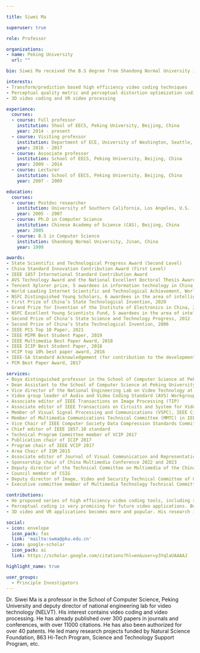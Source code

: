 ```yaml
---

title: Siwei Ma

superuser: true

role: Professor

organizations:
- name: Peking University
  url: ""

bio: Siwei Ma received the B.S degree from Shandong Normal University in 1999, Jinan, China, and the Ph.D. degree in computer science from Institute of Computing Technology (ICT), Chinese Academy of Science (CAS) in 2005, Beijing, China. He worked as a postdoc researcher at University of Southern California from 2005 to 2007, Los Angeles, U.S. Then he joined Peking University, Beijing, China, as a lecturer, associated professor and full professor. He is currently a Boya distinguished professor in the School of Computer Science at Peking University and the Dean Assistant to the School of Computer Science at Peking University. Prof. Siwei Ma is the vice director of the National Engineering Lab. on Video Technology at Peking University. He leads video group of Audio and Video Coding Standard (AVS) Workgroup. He has been the associate editor of Journal of Visual Communication and Representation (JVCIR). and associate editor of IEEE Transactions on Circuits and System for Video Technology (TCSVT). He is also the deputy director of multimedia committee of the China Society of Image and Graph (CSIG).

interests:
- Transform/prediction based high efficiency video coding techniques
- Perceptual quality metric and perceptual distortion optimization coding
- 3D video coding and VR video processing

experience:
  courses:
  - course: Full professor
    institution: Shool of EECS, Peking University, Beijing, China
    year: 2014 - present
  - course: Visiting professor
    institution: Department of ECE, University of Washington, Seattle, US
    year: 2016 - 2017
  - course: Associate professor
    institution: School of EECS, Peking University, Beijing, China
    year: 2009 - 2014
  - course: Lecturer
    institution: School of EECS, Peking University, Beijing, China
    year: 2007 - 2009

education:
  courses:
  - course: Postdoc researcher
    institution: University of Southern California, Los Angeles, U.S.
    year: 2005 - 2007
  - course: Ph.D in Computer Science
    institution: Chinese Academy of Science (CAS), Beijing, China
    year: 2005
  - course: B.S in Computer Science
    institution: Shandong Normal University, Jinan, China
    year: 1999

awards:
- State Scientific and Technological Progress Award (Second Level)
- China Standard Innovation Contribution Award (First Level)
- IEEE 1857 International Standard Contribution Award
- AVS Technology Award and the National Excellent Doctoral Thesis Award
- Tencent Xplorer prize, 5 awardees in information technology in China, 2022
- World Leading Internet Scientific and Technological Achievement, World Internet Conference Wuzhen Summit, 2021
- NSFC Distinguished Young Scholars, 6 awardees in the area of intelligent media computing in China, 2020
- First Prize of China’s State Technological Invention, 2020
- Grand Prize for Invention of the Institute of Electronics in China, 2019
- NSFC Excellent Young Scientists Fund, 5 awardees in the area of intelligent media computing in China, 2013
- Second Prize of China‘s State Science and Technology Progress, 2012
- Second Prize of China‘s State Technological Invention, 2006
- IEEE PCS Top 10 Paper, 2021
- IEEE MIPR Best Student Paper, 2019
- IEEE Multimedia Best Paper Award, 2018
- IEEE ICIP Best Student Paper, 2018
- VCIP top 10% best paper award, 2016
- IEEE-SA Standard Acknowledgement (for contribution to the development of the IEEE 1857 standard), 2013
- PCM Best Paper Award, 2017

services:
- Boya distinguished professor in the School of Computer Science at Peking University
- Dean Assistant to the School of Computer Science at Peking University
- Vice director of the National Engineering Lab on Video Technology at Peking University
- Video group leader of Audio and Video Coding Standard (AVS) Workgroup
- Associate editor of IEEE Transactions on Image Processing (TIP)
- Associate editor of IEEE Transactions on Circuits and System for Video Technology (TCSVT)
- Member of Visual Signal Processing and Communications (VSPC), IEEE Circuits and Systems Society
- Member of Multimedia Communications Technical Committee (MMTC) in IEEE Communications Society
- Vice Chair of IEEE Computer Society Data Compression Standards Committee
- Chief editor of IEEE 1857.10 standard
- Technical Program Committee member of VCIP 2017
- Publication chair of ICIP 2017
- Program chair of IEEE VCIP 2017
- Area Chair of ISM 2015
- Associate editor of Journal of Visual Communication and Representation (JVCIR)
- Sponsorship chair of China Multimedia Conference 2022 and 2023
- Deputy director of the Technical Committee on Multimedia of the China Society of Image and Graph (CSIG).
- Council member of CSIG
- Deputy director of Image, Video and Security Technical Committee of CSIG
- Executive committee member of Multimedia Technology Technical Committee of China Computer Federation

contributions:
- He proposed series of high efficiency video coding tools, including rate-distortion optimization transform, adaptive motion vector resolution, rate distortion optimization mode decision, and non-local structure based loop filtering etc. Many of these works have been published on top journals, e.g. IEEE TCSVT and IEEE TIP, and serval techniques have been accepted by HEVC/H.265 and AVS video coding standards.
- Perceptual coding is very promising for future video applications. But the quality metric is an important issue in perceptual coding, and it would affect the design of perceptual coding methods significantly. He has proposed a spatial-temporal structural information based video quality metric, which has lower computational complexity while approximating the human visual testing results accurately. Moreover, based on the proposed perceptual quality metrics, optimized perceptual coding was researched and the proposed perceptual coding method can achieve more 20% bits saving compared with the traditional coding methods.
- 3D video and VR applications becomes more and popular. His research interests focus on high efficiency 3D video coding and processing, including multi-view prediction coding, texture plus depth joint optimization coding, and panorama video stitching and coding. He proposed a low complexity synthesis view distortion estimation model, which has been adopted by MPEG 3DV video coding standards. His team has developed an AVS2 based multiview broadcasting system, which can support 8 HD video streams coding simultaneously, and a 4K VR system with real time panorama video stitching and streaming.

social:
- icon: envelope
  icon_pack: fas
  link: 'mailto:swma@pku.edu.cn'
- icon: google-scholar
  icon_pack: ai
  link: https://scholar.google.com/citations?hl=en&user=y3YqlaUAAAAJ

highlight_name: true

user_groups:
  - Principle Investigators
---
```


Dr. Siwei Ma is a professor in the School of Computer Science, Peking University and  deputy director of national engineering lab for video technology (NELVT). His interest contains video coding and video processing. He has already published over 300 papers in journals and conferences, with over 11000 citations. He has also been authorized for over 40 patents. He led many research projects funded by Natural Science Foundation, 863 Hi-Tech Program, Science and Technology Support Program, etc.
